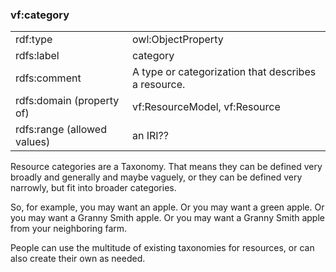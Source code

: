### vf:category

<table>
<tr><td>rdf:type</td><td>owl:ObjectProperty</td></tr>
<tr><td>rdfs:label</td><td>category</td></tr>
<tr><td>rdfs:comment</td><td>A type or categorization that describes a resource.</td></tr>
<tr><td>rdfs:domain (property of)</td><td>vf:ResourceModel, vf:Resource</td></tr>
<tr><td>rdfs:range (allowed values)</td><td>an IRI??</td></tr>
</table>

Resource categories are a Taxonomy. That means they can be defined very broadly and generally and maybe vaguely, or they can be defined very narrowly,
but fit into broader categories. 

So, for example, you may want an apple. Or you may want a green apple. Or you may want a Granny Smith apple.
Or you may want a Granny Smith apple from your neighboring farm.

People can use the multitude of existing taxonomies for resources, or can also create their own as needed.